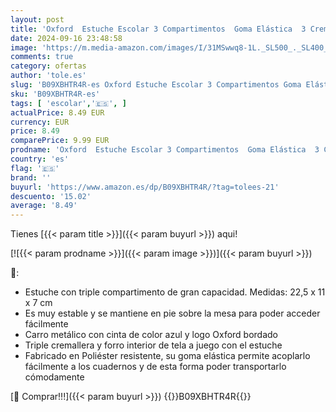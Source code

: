 ```yaml
---
layout: post
title: 'Oxford  Estuche Escolar 3 Compartimentos  Goma Elástica  3 Cremalleras  Color Rosa Fuscia'
date: 2024-09-16 23:48:58
image: 'https://m.media-amazon.com/images/I/31MSwwq8-1L._SL500_._SL400_.jpg'
comments: true
category: ofertas
author: 'tole.es'
slug: 'B09XBHTR4R-es Oxford Estuche Escolar 3 Compartimentos Goma Elástica 3...'
sku: 'B09XBHTR4R-es'
tags: [ 'escolar','🇪🇸', ]
actualPrice: 8.49 EUR
currency: EUR
price: 8.49
comparePrice: 9.99 EUR
prodname: 'Oxford  Estuche Escolar 3 Compartimentos  Goma Elástica  3 Cremalleras  Color Rosa Fuscia'
country: 'es'
flag: '🇪🇸'
brand: ''
buyurl: 'https://www.amazon.es/dp/B09XBHTR4R/?tag=tolees-21'
descuento: '15.02'
average: '8.49'
---
```


Tienes [{{< param title >}}]({{< param buyurl >}}) aqui!

[![{{< param prodname >}}]({{< param image >}})]({{< param buyurl >}})

🔎:

- Estuche con triple compartimento de gran capacidad. Medidas: 22,5 x 11 x 7 cm
- Es muy estable y se mantiene en pie sobre la mesa para poder acceder fácilmente
- Carro metálico con cinta de color azul y logo Oxford bordado
- Triple cremallera y forro interior de tela a juego con el estuche
- Fabricado en Poliéster resistente, su goma elástica permite acoplarlo fácilmente a los cuadernos y de esta forma poder transportarlo cómodamente

[🛒 Comprar!!!]({{< param buyurl >}})
{{<world>}}B09XBHTR4R{{</world>}}

